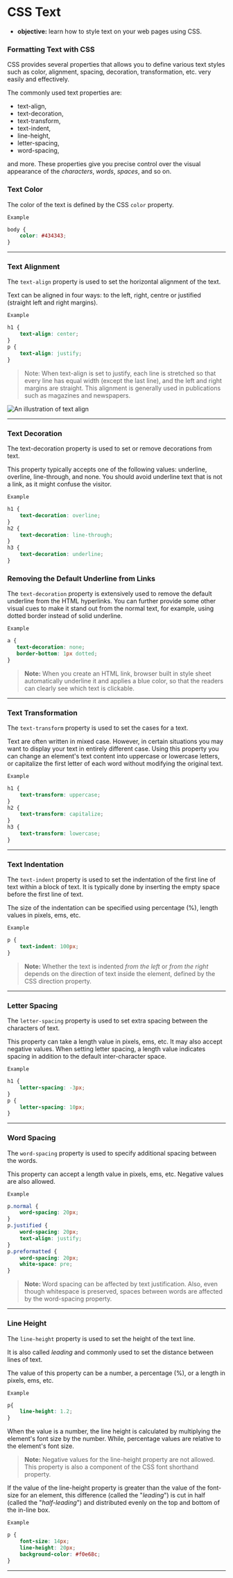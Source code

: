 # CSS Text
- **objective:** learn how to style text on your web pages using CSS.
### Formatting Text with CSS
CSS provides several properties that allows you to define various text styles such as color, alignment, spacing, decoration, transformation, etc. very easily and effectively.

The commonly used text properties are: 
* text-align, 
* text-decoration, 
* text-transform, 
* text-indent, 
* line-height, 
* letter-spacing, 
* word-spacing, 

and more. These properties give you precise control over the visual appearance of the _characters_, _words_, _spaces_, and so on.

### Text Color
The color of the text is defined by the CSS `color` property.

`Example`
```css
body {
    color: #434343;
}
```
----
### Text Alignment
The `text-align` property is used to set the horizontal alignment of the text.

Text can be aligned in four ways: to the left, right, centre or justified (straight left and right margins).

`Example`
```css
h1 {
    text-align: center;
}
p {
    text-align: justify;
}
```
> Note: When text-align is set to justify, each line is stretched so that every line has equal width (except the last line), and the left and right margins are straight. This alignment is generally used in publications such as magazines and newspapers.

![An illustration of text align](https://www.tutorialrepublic.com/lib/images/text-align-illustration.png)

---
### Text Decoration
The text-decoration property is used to set or remove decorations from text.

This property typically accepts one of the following values: underline, overline, line-through, and none. You should avoid underline text that is not a link, as it might confuse the visitor.

`Example`
```css
h1 {
    text-decoration: overline;
}
h2 {
    text-decoration: line-through;
}
h3 {
    text-decoration: underline;
}
```
### Removing the Default Underline from Links
 The `text-decoration` property is extensively used to remove the default underline from the HTML hyperlinks. You can further provide some other visual cues to make it stand out from the normal text, for example, using dotted border instead of solid underline.

 `Example`
 ```css
a {
    text-decoration: none;
    border-bottom: 1px dotted;
}
 ```
> **Note:** When you create an HTML link, browser built in style sheet automatically underline it and applies a blue color, so that the readers can clearly see which text is clickable.
---
### Text Transformation
The `text-transform` property is used to set the cases for a text.

Text are often written in mixed case. However, in certain situations you may want to display your text in entirely different case. Using this property you can change an element's text content into uppercase or lowercase letters, or capitalize the first letter of each word without modifying the original text.

`Example`
```css
h1 {
    text-transform: uppercase;
}
h2 {
    text-transform: capitalize;
}
h3 {
    text-transform: lowercase;
}
```
---
### Text Indentation
The `text-indent` property is used to set the indentation of the first line of text within a block of text. It is typically done by inserting the empty space before the first line of text.

The size of the indentation can be specified using percentage (%), length values in pixels, ems, etc.

`Example`
```css
p {
    text-indent: 100px;
}
```
> **Note:** Whether the text is indented _from the left_ or _from the right_ depends on the direction of text inside the element, defined by the CSS direction property.
---
### Letter Spacing
The `letter-spacing` property is used to set extra spacing between the characters of text.

This property can take a length value in pixels, ems, etc. It may also accept negative values. When setting letter spacing, a length value indicates spacing in addition to the default inter-character space.

`Example`
```css
h1 {
    letter-spacing: -3px;
}
p {
    letter-spacing: 10px;
}
```
---
### Word Spacing
The `word-spacing` property is used to specify additional spacing between the words.

This property can accept a length value in pixels, ems, etc. Negative values are also allowed.

`Example`
```css
p.normal {
    word-spacing: 20px;
}
p.justified {
    word-spacing: 20px;
    text-align: justify;
}
p.preformatted {
    word-spacing: 20px;
    white-space: pre;
}
```
> **Note:** Word spacing can be affected by text justification. Also, even though whitespace is preserved, spaces between words are affected by the word-spacing property.
---
### Line Height
The `line-height` property is used to set the height of the text line.

It is also called _leading_ and commonly used to set the distance between lines of text.

The value of this property can be a number, a percentage (%), or a length in pixels, ems, etc.

`Example`
```css
p{
    line-height: 1.2;
}
```
When the value is a number, the line height is calculated by multiplying the element's font size by the number. While, percentage values are relative to the element's font size.

>**Note:** Negative values for the line-height property are not allowed. This property is also a component of the CSS font shorthand property.

If the value of the line-height property is greater than the value of the font-size for an element, this difference (called the "_leading_") is cut in half (called the "_half-leading_") and distributed evenly on the top and bottom of the in-line box. 

`Example`
```css
p {
    font-size: 14px;
    line-height: 20px;
    background-color: #f0e68c;
}
```

---

